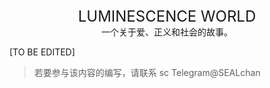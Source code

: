 <center><font size=5>LUMINESCENCE WORLD</font></center>

<center>一个关于爱、正义和社会的故事。</center>

[TO BE EDITED]

> 若要参与该内容的编写，请联系 sc Telegram@SEALchan